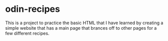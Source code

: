 # odin-recipes

This is a project to practice the basic HTML that I have learned
by creating a simple website that has a main page that brances off
to other pages for a few different recipes.